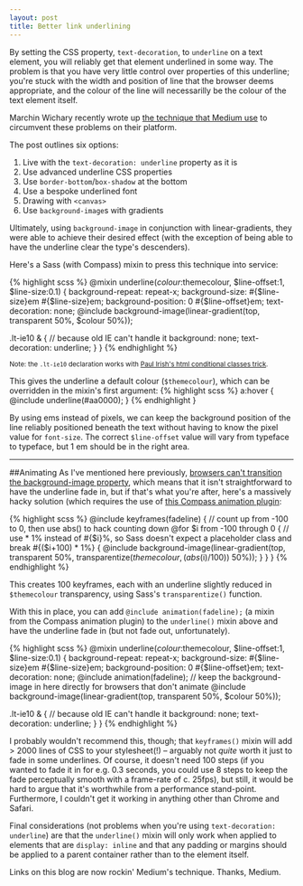 ```yaml
---
layout: post
title: Better link underlining
---
```


<p class="lead">By setting the CSS property, <code>text-decoration</code>, to <code>underline</code> on a text element, you will reliably get that element underlined in some way. The problem is that you have very little control over properties of this underline; you're stuck with the width and position of line that the browser deems appropriate, and the colour of the line will necessarilly be the colour of the text element itself.</p>

Marchin Wichary recently wrote up [the technique that Medium use](https://medium.com/p/7c03a9274f9) to circumvent these problems on their platform.

The post outlines six options:

1. Live with the `text-decoration: underline` property as it is
2. Use advanced underline CSS properties
3. Use `border-bottom`/`box-shadow` at the bottom
4. Use a bespoke underlined font
5. Drawing with `<canvas>`
6. Use `background-image`s with gradients

Ultimately, using `background-image` in conjunction with linear-gradients, they were able to achieve their desired effect (with the exception of being able to have the underline clear the type's descenders).

Here's a Sass (with Compass) mixin to press this technique into service:

{% highlight scss %}
@mixin underline($colour:$themecolour, $line-offset:1, $line-size:0.1) {
  background-repeat: repeat-x;
  background-size: #{$line-size}em #{$line-size}em;
  background-position: 0 #{$line-offset}em;
  text-decoration: none;
  @include background-image(linear-gradient(top, transparent 50%, $colour 50%));

  .lt-ie10 & { // because old IE can't handle it
    background: none;
    text-decoration: underline;
  }
}
{% endhighlight %}

<small>Note: the `.lt-ie10` declaration works with <a href="http://www.paulirish.com/2008/conditional-stylesheets-vs-css-hacks-answer-neither/">Paul Irish's html conditional classes trick</a>.</small>

This gives the underline a default colour (`$themecolour`), which can be overridden in the mixin's first argument:
{% highlight scss %}
a:hover {
  @include underline(#aa0000);
}
{% endhighlight }

By using ems instead of pixels, we can keep the background position of the line reliably positioned beneath the text without having to know the pixel value for `font-size`. The correct `$line-offset` value will vary from typeface to typeface, but 1 em should be in the right area.

--------

##Animating
As I've mentioned here previously, [browsers can't transition the background-image property](/2014/02/11/transition-linear-gradients), which means that it isn't straightforward to have the underline fade in, but if that's what you're after, here's a massively hacky solution (which requires the use of [this Compass animation plugin](https://github.com/ericam/compass-animation):

{% highlight scss %}
@include keyframes(fadeline) {
  // count up from -100 to 0, then use abs() to hack counting down
  @for $i from -100 through 0 {
    // use * 1% instead of #{$i}%, so Sass doesn't expect a placeholder class and break
    #{($i+100) * 1%} { @include background-image(linear-gradient(top, transparent 50%, transparentize($themecolour, (abs($i)/100)) 50%)); }
  }
}
{% endhighlight %}

This creates 100 keyframes, each with an underline slightly reduced in `$themecolour` transparency, using Sass's `transparentize()` function.

With this in place, you can add `@include animation(fadeline);` (a mixin from the Compass animation plugin) to the `underline()` mixin above and have the underline fade in (but not fade out, unfortunately).

{% highlight scss %}
@mixin underline($colour:$themecolour, $line-offset:1, $line-size:0.1) {
  background-repeat: repeat-x;
  background-size: #{$line-size}em #{$line-size}em;
  background-position: 0 #{$line-offset}em;
  text-decoration: none;
  @include animation(fadeline);
  // keep the background-image in here directly for browsers that don't animate
  @include background-image(linear-gradient(top, transparent 50%, $colour 50%));

  .lt-ie10 & { // because old IE can't handle it
    background: none;
    text-decoration: underline;
  }
}
{% endhighlight %}

I probably wouldn't recommend this, though; that `keyframes()` mixin will add > 2000 lines of CSS to your stylesheet(!) &ndash; arguably not *quite* worth it just to fade in some underlines. Of course, it doesn't need 100 steps (if you wanted to fade it in for e.g. 0.3 seconds, you could use 8 steps to keep the fade perceptually smooth with a frame-rate of c. 25fps), but still, it would be hard to argue that it's worthwhile from a performance stand-point. Furthermore, I couldn't get it working in anything other than Chrome and Safari.

Final considerations (not problems when you're using `text-decoration: underline`) are that the `underline()` mixin will only work when applied to elements that are `display: inline` and that any padding or margins should be applied to a parent container rather than to the element itself.

Links on this blog are now rockin' Medium's technique. Thanks, Medium.